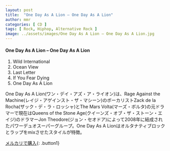 ```yaml
---
layout: post
title:  "One Day As A Lion – One Day As A Lion"
author: mmr
categories: [ CD ]
tags: [ Rock, Hiphop, Alternative Rock ]
image: ../assets/images/One Day As A Lion – One Day As A Lion.jpg
---
```


#### One Day As A Lion – One Day As A Lion

1.  Wild International
2.  Ocean View
3.  Last Letter
4.  If You Fear Dying
5.  One Day As A Lion

One Day As A Lion(ワン・デイ・アズ・ア・ライオン)は、Rage Against the Machine(レイジ・アゲインスト・ザ・マシーン)のボーカリストZack de la Rocha(ザック・デ・ラ・ロッシャ)とThe Mars Volta(マーズ・ボルタ)の元ドラマーで現在はQueens of the Stone Age(クイーンズ・オブ・ザ・ストーン・エイジ)のドラマーJon Theodore(ジョン・セオドア)によって2008年に結成されたパワーデュオスーパーグループ。One Day As A Lionはオルタナティブロックとラップをmixさせたスタイルが特徴。

[メルカリで購入](https://jp.mercari.com/item/m94029315505){: .button1}

